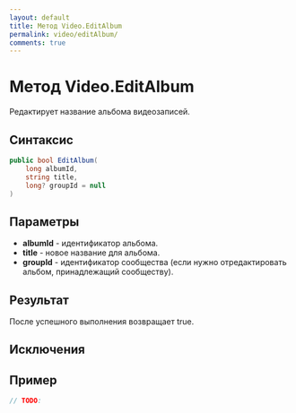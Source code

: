 ```yaml
---
layout: default
title: Метод Video.EditAlbum
permalink: video/editAlbum/
comments: true
---
```

# Метод Video.EditAlbum
Редактирует название альбома видеозаписей.

## Синтаксис
```csharp
public bool EditAlbum(
	long albumId, 
	string title, 
	long? groupId = null
)
```

## Параметры
+ **albumId** - идентификатор альбома.
+ **title** - новое название для альбома.
+ **groupId** - идентификатор сообщества (если нужно отредактировать альбом, принадлежащий сообществу).

## Результат
После успешного выполнения возвращает true.

## Исключения

## Пример
```csharp
// TODO:
```